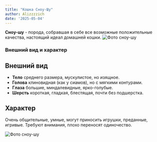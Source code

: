 ```yaml
---
title: "Кошка Сноу-Шу"
author: Alizzzzich
date: '2025-05-04'
---
```


**Сноу-шу** - порода, собравшая в себе все возможные положительные качества, настоящий идеал домашней кошки.
![Фото сноу-шу](/images/snow1.jpg)
 
### Внешний вид и характер

## Внешний вид 
- **Тело** среднего размера, мускулистое, но изящное.
- **Голова** клиновидная (как у сиамов), но с мягкими контурами.
- **Глаза** большие, миндалевидные, ярко-голубые.
- **Шерсть** короткая, гладкая, блестящая, почти без подшерстка.

## Характер

Очень общительные, умные, могут приносить игрушки, преданные, игривые. Требуют внимания, плохо переносят одиночество.

![Фото сноу-шу](/images/snow2.jpg)

